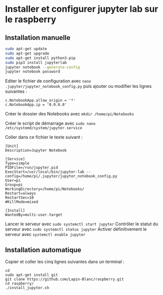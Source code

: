 # Installer et configurer jupyter lab sur le raspberry
## Installation manuelle
```bash
sudo apt-get update
sudo apt-get upgrade
sudo apt-get install python3-pip
sudo pip3 install jupyterlab
jupyter notebook --generate-config
jupyter notebook password
```
Editer le fichier de configuration avec `nano .jupyter/jupyter_notebook_config.py`
puis ajouter ou modifier les lignes suivantes :
```
c.NotebookApp.allow_origin = '*'
c.NotebookApp.ip = '0.0.0.0'
```
Créer le dossier des Notebooks avec `mkdir /home/pi/Notebooks`

Créer le script de démarrage avec `sudo nano /etc/systemd/system/jupyter.service`

Coller dans ce fichier le texte suivant :
```
[Unit]
Description=Jupyter Notebook

[Service]
Type=simple
PIDFile=/run/jupyter.pid
ExecStart=/usr/local/bin/jupyter-lab --config=/home/pi/.jupyter/jupyter_notebook_config.py
User=pi
Group=pi
WorkingDirectory=/home/pi/Notebooks/
Restart=always
RestartSec=10
#KillMode=mixed

[Install]
WantedBy=multi-user.target
```
Lancer le serveur avec `sudo systemctl start jupyter`
Contrôler le statut du serveur avec `sudo systemctl status jupyter`
Activer définitivement le serveur avec `systemctl enable jupyter`

## Installation automatique
Copier et coller les cinq lignes suivantes dans un terminal :
```
cd
sudo apt-get install git
git clone https://github.com/Lapin-Blanc/raspberry.git
cd raspberry/
./install_jupyter.sh
```

